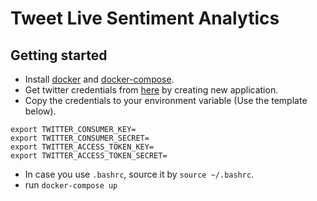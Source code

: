 # Tweet Live Sentiment Analytics

## Getting started
* Install [docker](https://docs.docker.com/engine/installation/) and [docker-compose](https://docs.docker.com/compose/install/).
* Get twitter credentials from [here](https://apps.twitter.com) by creating new application.
* Copy the credentials to your environment variable (Use the template below).
```
export TWITTER_CONSUMER_KEY=
export TWITTER_CONSUMER_SECRET=
export TWITTER_ACCESS_TOKEN_KEY=
export TWITTER_ACCESS_TOKEN_SECRET=
```
* In case you use `.bashrc`, source it by `source ~/.bashrc`.
* run `docker-compose up`
